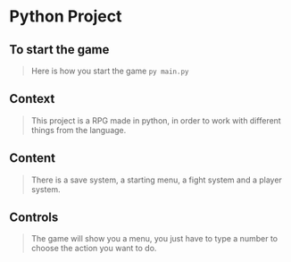# Python Project

## To start the game
> Here is how you start the game ``py main.py``

## Context
> This project is a RPG made in python, in order to work with different things from the language.

## Content
> There is a save system, a starting menu, a fight system and a player system.

## Controls 
> The game will show you a menu, you just have to type a number to choose the action you want to do.